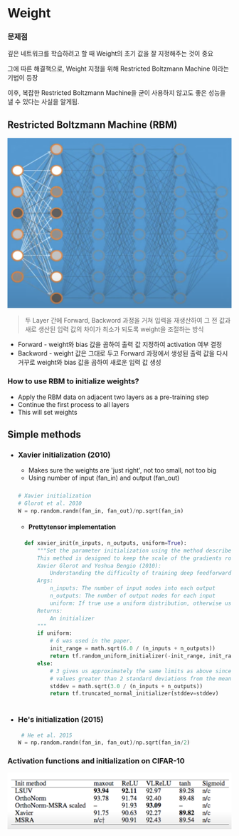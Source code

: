 # Weight

### 문제점
깊은 네트워크를 학습하려고 할 때 Weight의 초기 값을 잘 지정해주는 것이 중요

그에 따른 해결책으로, Weight 지정을 위해 Restricted Boltzmann Machine 이라는 기법이 등장

이후, 복잡한 Restricted Boltzmann Machine을 굳이 사용하지 않고도 좋은 성능을 낼 수 있다는 사실을 알게됨. 

## Restricted Boltzmann Machine (RBM)
<img src="img/rbm.png" style="width: 550px">

> 두 Layer 간에 Forward, Backword 과정을 거쳐 입력을 재생산하여 그 전 값과 새로 생산된 입력 값의 차이가 최소가 되도록 weight을 조절하는 방식

- Forward - weight와 bias 값을 곱하여 출력 값 지정하여 activation 여부 결정
- Backword - weight 값은 그대로 두고 Forward 과정에서 생성된 출력 값을 다시 거꾸로 weight와 bias 값을 곱하여 새로운 입력 값 생성 

### How to use RBM to initialize weights?
- Apply the RBM data on adjacent two layers as a pre-training step 
- Continue the first process to all layers 
- This will set weights 
  
## Simple methods
- ### Xavier initialization (2010)
  - Makes sure the weights are 'just right', not too small, not too big
  - Using number of input (fan_in) and output (fan_out) 
      
  ###
  
  ```Python 
  # Xavier initialization
  # Glorot et al. 2010 
  W = np.random.randn(fan_in, fan_out)/np.sqrt(fan_in) 
  ```
  - #### Prettytensor implementation 
  ```python 
    def xavier_init(n_inputs, n_outputs, uniform=True): 
        """Set the parameter initialization using the method described. 
        This method is designed to keep the scale of the gradients roughly the same in all layers. 
        Xavier Glorot and Yoshua Bengio (2010): 
            Understanding the difficulty of training deep feedforward neural networks. International conference on artificial intelligence and statistics. 
        Args: 
            n_inputs: The number of input nodes into each output
            n_outputs: The number of output nodes for each input
            uniform: If true use a uniform distribution, otherwise use a normal. 
        Returns: 
            An initializer
        """
        if uniform:
            # 6 was used in the paper. 
            init_range = math.sqrt(6.0 / (n_inputs + n_outputs))
            return tf.random_uniform_initializer(-init_range, init_range)
        else:
            # 3 gives us approximately the same limits as above since this repicks
            # values greater than 2 standard deviations from the mean
            stddev = math.sqrt(3.0 / (n_inputs + n_outputs))
            return tf.truncated_normal_initializer(stddev=stddev)
    
  ```
- ### He's initialization (2015)

  ```Python 
   # He et al. 2015
  W = np.random.randn(fan_in, fan_out)/np.sqrt(fan_in/2) 
  ```

### Activation functions and initialization on CIFAR-10 
<img src="img/weight_method.png" style="width: 550px">

